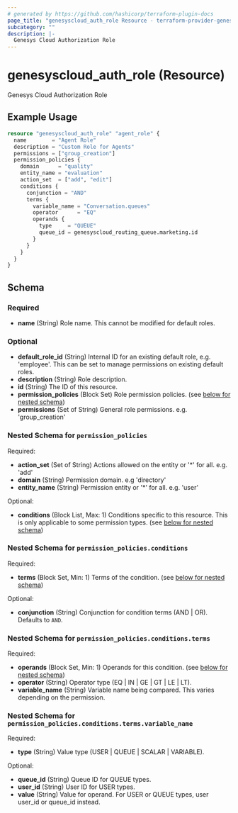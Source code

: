 ```yaml
---
# generated by https://github.com/hashicorp/terraform-plugin-docs
page_title: "genesyscloud_auth_role Resource - terraform-provider-genesyscloud"
subcategory: ""
description: |-
  Genesys Cloud Authorization Role
---
```


# genesyscloud_auth_role (Resource)

Genesys Cloud Authorization Role

## Example Usage

```terraform
resource "genesyscloud_auth_role" "agent_role" {
  name        = "Agent Role"
  description = "Custom Role for Agents"
  permissions = ["group_creation"]
  permission_policies {
    domain      = "quality"
    entity_name = "evaluation"
    action_set  = ["add", "edit"]
    conditions {
      conjunction = "AND"
      terms {
        variable_name = "Conversation.queues"
        operator      = "EQ"
        operands {
          type     = "QUEUE"
          queue_id = genesyscloud_routing_queue.marketing.id
        }
      }
    }
  }
}
```

<!-- schema generated by tfplugindocs -->
## Schema

### Required

- **name** (String) Role name. This cannot be modified for default roles.

### Optional

- **default_role_id** (String) Internal ID for an existing default role, e.g. 'employee'. This can be set to manage permissions on existing default roles.
- **description** (String) Role description.
- **id** (String) The ID of this resource.
- **permission_policies** (Block Set) Role permission policies. (see [below for nested schema](#nestedblock--permission_policies))
- **permissions** (Set of String) General role permissions. e.g. 'group_creation'

<a id="nestedblock--permission_policies"></a>
### Nested Schema for `permission_policies`

Required:

- **action_set** (Set of String) Actions allowed on the entity or '*' for all. e.g. 'add'
- **domain** (String) Permission domain. e.g 'directory'
- **entity_name** (String) Permission entity or '*' for all. e.g. 'user'

Optional:

- **conditions** (Block List, Max: 1) Conditions specific to this resource. This is only applicable to some permission types. (see [below for nested schema](#nestedblock--permission_policies--conditions))

<a id="nestedblock--permission_policies--conditions"></a>
### Nested Schema for `permission_policies.conditions`

Required:

- **terms** (Block Set, Min: 1) Terms of the condition. (see [below for nested schema](#nestedblock--permission_policies--conditions--terms))

Optional:

- **conjunction** (String) Conjunction for condition terms (AND | OR). Defaults to `AND`.

<a id="nestedblock--permission_policies--conditions--terms"></a>
### Nested Schema for `permission_policies.conditions.terms`

Required:

- **operands** (Block Set, Min: 1) Operands for this condition. (see [below for nested schema](#nestedblock--permission_policies--conditions--terms--operands))
- **operator** (String) Operator type (EQ | IN | GE | GT | LE | LT).
- **variable_name** (String) Variable name being compared. This varies depending on the permission.

<a id="nestedblock--permission_policies--conditions--terms--operands"></a>
### Nested Schema for `permission_policies.conditions.terms.variable_name`

Required:

- **type** (String) Value type (USER | QUEUE | SCALAR | VARIABLE).

Optional:

- **queue_id** (String) Queue ID for QUEUE types.
- **user_id** (String) User ID for USER types.
- **value** (String) Value for operand. For USER or QUEUE types, user user_id or queue_id instead.


